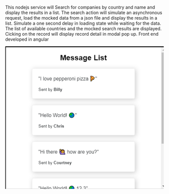 This nodejs service will Search for companies by country and name and display the results in a list. 
The search action will simulate an asynchronous request, load the mocked data from a json file and display the results in a list. 
Simulate a one second delay in loading state while waiting for the data. The list of available countries and the mocked search results are displayed. 
Cicking on the record will display record detail in modal pop up. Front end developed in angular

![screenshot](https://github.com/mrzasad/AddingNewDeckOfCards/blob/master/MessageList.PNG)
